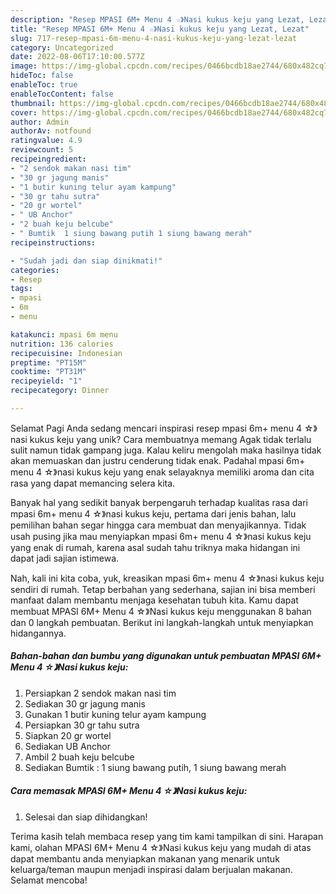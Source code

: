 ```yaml
---
description: "Resep MPASI 6M+ Menu 4 ☆》Nasi kukus keju yang Lezat, Lezat"
title: "Resep MPASI 6M+ Menu 4 ☆》Nasi kukus keju yang Lezat, Lezat"
slug: 717-resep-mpasi-6m-menu-4-nasi-kukus-keju-yang-lezat-lezat
category: Uncategorized
date: 2022-08-06T17:10:00.577Z
image: https://img-global.cpcdn.com/recipes/0466bcdb18ae2744/680x482cq70/mpasi-6m-menu-4-nasi-kukus-keju-foto-resep-utama.jpg
hideToc: false
enableToc: true
enableTocContent: false
thumbnail: https://img-global.cpcdn.com/recipes/0466bcdb18ae2744/680x482cq70/mpasi-6m-menu-4-nasi-kukus-keju-foto-resep-utama.jpg
cover: https://img-global.cpcdn.com/recipes/0466bcdb18ae2744/680x482cq70/mpasi-6m-menu-4-nasi-kukus-keju-foto-resep-utama.jpg
author: Admin
authorAv: notfound
ratingvalue: 4.9
reviewcount: 5
recipeingredient:
- "2 sendok makan nasi tim"
- "30 gr jagung manis"
- "1 butir kuning telur ayam kampung"
- "30 gr tahu sutra"
- "20 gr wortel"
- " UB Anchor"
- "2 buah keju belcube"
- " Bumtik  1 siung bawang putih 1 siung bawang merah"
recipeinstructions:

- "Sudah jadi dan siap dinikmati!"
categories:
- Resep
tags:
- mpasi
- 6m
- menu

katakunci: mpasi 6m menu 
nutrition: 136 calories
recipecuisine: Indonesian
preptime: "PT15M"
cooktime: "PT31M"
recipeyield: "1"
recipecategory: Dinner

---
```



Selamat Pagi Anda sedang mencari inspirasi resep mpasi 6m+ menu 4 ☆》nasi kukus keju yang unik? Cara membuatnya memang Agak tidak terlalu sulit namun tidak gampang juga. Kalau keliru mengolah maka hasilnya tidak akan memuaskan dan justru cenderung tidak enak. Padahal mpasi 6m+ menu 4 ☆》nasi kukus keju yang enak selayaknya memiliki aroma dan cita rasa yang dapat memancing selera kita.




Banyak hal yang sedikit banyak berpengaruh terhadap kualitas rasa dari mpasi 6m+ menu 4 ☆》nasi kukus keju, pertama dari jenis bahan, lalu pemilihan bahan segar hingga cara membuat dan menyajikannya. Tidak usah pusing jika mau menyiapkan mpasi 6m+ menu 4 ☆》nasi kukus keju yang enak di rumah, karena asal sudah tahu triknya maka hidangan ini dapat jadi sajian istimewa.


Nah, kali ini kita coba, yuk, kreasikan mpasi 6m+ menu 4 ☆》nasi kukus keju sendiri di rumah. Tetap berbahan yang sederhana, sajian ini bisa memberi manfaat dalam membantu menjaga kesehatan tubuh kita. Kamu dapat membuat MPASI 6M+ Menu 4 ☆》Nasi kukus keju menggunakan 8 bahan dan 0 langkah pembuatan. Berikut ini langkah-langkah untuk menyiapkan hidangannya.

<!--inarticleads1-->

##### Bahan-bahan dan bumbu yang digunakan untuk pembuatan MPASI 6M+ Menu 4 ☆》Nasi kukus keju:

1. Persiapkan 2 sendok makan nasi tim
1. Sediakan 30 gr jagung manis
1. Gunakan 1 butir kuning telur ayam kampung
1. Persiapkan 30 gr tahu sutra
1. Siapkan 20 gr wortel
1. Sediakan  UB Anchor
1. Ambil 2 buah keju belcube
1. Sediakan  Bumtik : 1 siung bawang putih, 1 siung bawang merah




<!--inarticleads2-->

##### Cara memasak MPASI 6M+ Menu 4 ☆》Nasi kukus keju:


1. Selesai dan siap dihidangkan!



Terima kasih telah membaca resep yang tim kami tampilkan di sini. Harapan kami, olahan MPASI 6M+ Menu 4 ☆》Nasi kukus keju yang mudah di atas dapat membantu anda menyiapkan makanan yang menarik untuk keluarga/teman maupun menjadi inspirasi dalam berjualan makanan. Selamat mencoba!
